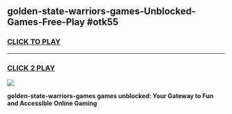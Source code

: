 
## golden-state-warriors-games-Unblocked-Games-Free-Play #otk55
<h3>
<a href="https://us.freeplayer.one?title=golden-state-warriors-games&ref=9M">CLICK TO PLAY</a></h3>
<hr>

<h3>
<a href="https://us.freeplayer.one?title=golden-state-warriors-games&ref=9M">CLICK 2 PLAY</a>
  
</h3>

<a href="https://us.freeplayer.one?title=golden-state-warriors-games&ref=9M"><img src="https://clearcache.store/games.png"></a>


**golden-state-warriors-games games unblocked: Your Gateway to Fun and Accessible Online Gaming**
